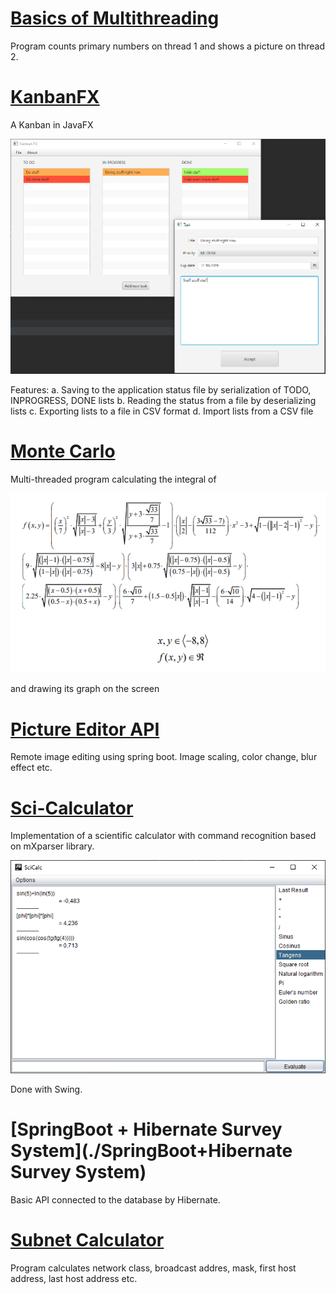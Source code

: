 # [Basics of Multithreading](BasicsOfMultithreading)

Program counts primary numbers on thread 1 and shows a picture on thread 2.

# [KanbanFX](KanbanFX)

A Kanban in JavaFX

![Screenshot](KanbanFX/image.png)

Features:
  a. Saving to the application status file by serialization of TODO, INPROGRESS, DONE lists
  b. Reading the status from a file by deserializing lists
  c. Exporting lists to a file in CSV format
  d. Import lists from a CSV file

# [Monte Carlo](MonteCarlo)

Multi-threaded program calculating the integral of

![Screenshot](MonteCarlo/image.png)

and drawing its graph on the screen

# [Picture Editor API](PictureEditorAPI)

Remote image editing using spring boot. Image scaling, color change, blur effect etc.

# [Sci-Calculator](SciCalculator)

Implementation of a scientific calculator with command recognition based on mXparser library.

![Screenshot](SciCalculator/Image.png)

Done with Swing.

# [SpringBoot + Hibernate  Survey System](./SpringBoot+Hibernate Survey System)

Basic API connected to the database by Hibernate.

# [Subnet Calculator](SubnetCalculator)

Program calculates network class, broadcast addres, mask, first host address, last host address etc.


